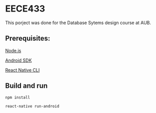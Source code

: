 # EECE433

This porject was done for the Database Sytems design course at AUB.

## Prerequisites:

[Node.js](https://nodejs.org/)

[Android SDK](https://developer.android.com/studio/)

[React Native CLI](https://www.npmjs.com/package/react-native-cli)

## Build and run

`npm install`

`react-native run-android`
